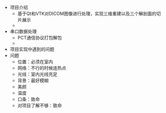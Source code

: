 - 项目介绍
	- 基于Qt和VTK对DICOM图像进行处理，实现三维重建以及三个解剖面的切片展示
	- 
- 串口数据处理
	- PCT通信协议打包解包
	- 
- 项目实现中遇到的问题
- 问题
	- 位置：必须在室内
	- 网络：不行的时候连热点
	- 光线：室内光线充足
	- 背景：最好模糊
	- 美颜
	- 温度
	- 口条：致命
	- 对项目了解不够：致命